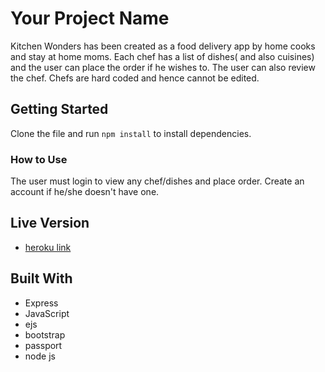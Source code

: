 # Your Project Name

Kitchen Wonders has been created as a food delivery app by home cooks and stay at home moms. Each chef has a list of dishes( and also cuisines) and the user can place the order if he wishes to. The user can also review the chef. Chefs are hard coded and hence cannot be edited.
## Getting Started

Clone the file and run `npm install` to install dependencies.

### How to Use

The user must login to view any chef/dishes and place order. Create an account if he/she doesn't have one.
## Live Version

* [heroku link](https://ancient-chamber-26818.herokuapp.com/)

## Built With

* Express
* JavaScript
* ejs
* bootstrap
* passport
* node js
